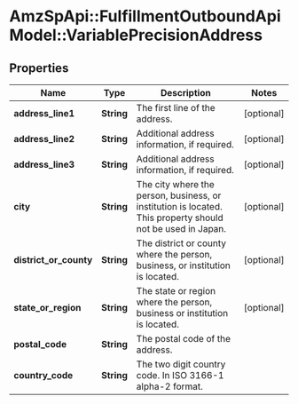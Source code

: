 # AmzSpApi::FulfillmentOutboundApiModel::VariablePrecisionAddress

## Properties
Name | Type | Description | Notes
------------ | ------------- | ------------- | -------------
**address_line1** | **String** | The first line of the address. | [optional] 
**address_line2** | **String** | Additional address information, if required. | [optional] 
**address_line3** | **String** | Additional address information, if required. | [optional] 
**city** | **String** | The city where the person, business, or institution is located. This property should not be used in Japan. | [optional] 
**district_or_county** | **String** | The district or county where the person, business, or institution is located. | [optional] 
**state_or_region** | **String** | The state or region where the person, business or institution is located. | [optional] 
**postal_code** | **String** | The postal code of the address. | 
**country_code** | **String** | The two digit country code. In ISO 3166-1 alpha-2 format. | 

